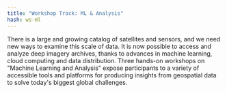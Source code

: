 ```yaml
---
title: "Workshop Track: ML & Analysis"
hash: ws-ml
---
```


There is a large and growing catalog of satellites and sensors, and we need new ways to examine this scale of data. It is now possible to access and analyze deep imagery archives, thanks to advances in machine learning, cloud computing and data distribution. Three hands-on workshops on "Machine Learning and Analysis" expose participants to a variety of accessible tools and platforms for producing insights from geospatial data to solve today's biggest global challenges.
